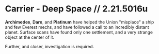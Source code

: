 # Carrier - Deep Space // 2.21.5016u

**Archimedes**, **Daro**, and **Platinum** have helped the Union "misplace" a ship and few Everest mechs, and have followed a call to an incredibly distant planet. Surface scans have found only one settlement, and a very strange object at the center of it.

Further, and closer, investigation is required.
